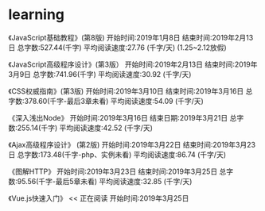 # learning
《JavaScript基础教程》(第8版)
开始时间:2019年1月8日
结束时间:2019年2月13日
总字数:527.44(千字)
平均阅读速度:27.76 (千字/天)  (1.25~2.12放假)

《JavaScript高级程序设计》(第3版）
开始时间:2019年2月13日
结束时间:2019年3月9日
总字数:741.96(千字)
平均阅读速度:30.92 (千字/天)

《CSS权威指南》(第3版)
开始时间:2019年3月10日
结束时间:2019年3月16日
总字数:378.60(千字-最后3章未看)
平均阅读速度:54.09 (千字/天)

《深入浅出Node》
开始时间:2019年3月16日
结束日期:2019年3月21日
总字数:255.14(千字)
平均阅读速度:42.52 (千字/天)

《Ajax高级程序设计》 (第2版)
开始时间:2019年3月22日
结束时间:2019年3月23日
总字数:173.48(千字-php、实例未看)
平均阅读速度:86.74 (千字/天)

《图解HTTP》
开始时间:2019年3月23日
结束时间:2019年3月25日
总字数:95.56(千字-最后5章未看)
平均阅读速度:32.85 (千字/天)

《Vue.js快速入门》  << 正在阅读
开始时间:2019年3月25日